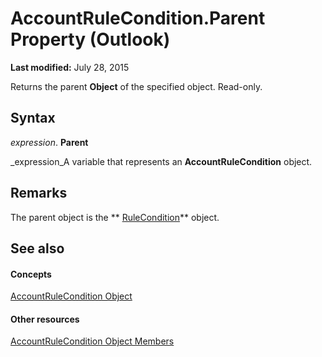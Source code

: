 
# AccountRuleCondition.Parent Property (Outlook)

 **Last modified:** July 28, 2015

Returns the parent  **Object** of the specified object. Read-only.

## Syntax

 _expression_. **Parent**

 _expression_A variable that represents an  **AccountRuleCondition** object.


## Remarks

The parent object is the  ** [RuleCondition](e03f91c2-2c08-b036-104a-d6246f28bc2d.md)** object.


## See also


#### Concepts


 [AccountRuleCondition Object](1b746449-1357-36c2-5081-392ea85fb71e.md)
#### Other resources


 [AccountRuleCondition Object Members](6afbb5e3-a06a-ed56-986e-3e97eb71778a.md)
